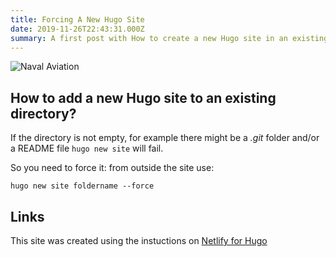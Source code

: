 ```yaml
---
title: Forcing A New Hugo Site
date: 2019-11-26T22:43:31.000Z
summary: A first post with How to create a new Hugo site in an existing folder
---
```

![Naval Aviation](/images/NR109a.jpg "Naval Aviation")

## How to add a new Hugo site to an existing directory?

If the directory is not empty, for example there might be a _.git_ folder and/or a README file `hugo new site` will fail. 

So you need to force it: from outside the site use:

```shell
hugo new site foldername --force
```

## Links

This site was created using the instuctions on [Netlify for Hugo](https://www.netlifycms.org/docs/hugo/)
